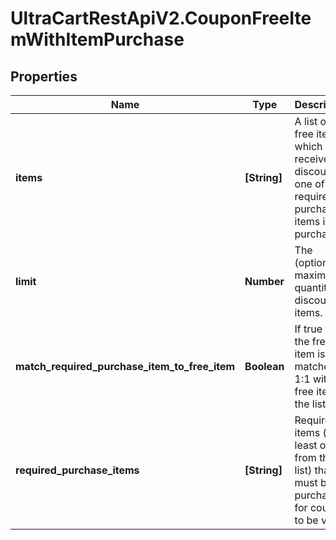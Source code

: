 # UltraCartRestApiV2.CouponFreeItemWithItemPurchase

## Properties

Name | Type | Description | Notes
------------ | ------------- | ------------- | -------------
**items** | **[String]** | A list of free items which will receive a discount if one of the required purchase items is purchased. | [optional] 
**limit** | **Number** | The (optional) maximum quantity of discounted items. | [optional] 
**match_required_purchase_item_to_free_item** | **Boolean** | If true then the free item is matched 1:1 with the free item in the list. | [optional] 
**required_purchase_items** | **[String]** | Required items (at least one from the list) that must be purchased for coupon to be valid | [optional] 


